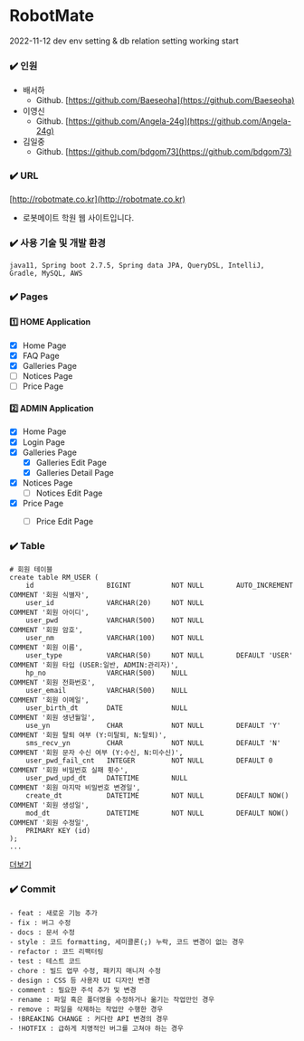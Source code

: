 # RobotMate

2022-11-12 dev env setting & db relation setting working start 

### ✔️ 인원
- 배서하
  - Github. [https://github.com/Baeseoha](https://github.com/Baeseoha)
- 이영신
   - Github. [https://github.com/Angela-24g](https://github.com/Angela-24g)
- 김일중
   - Github. [https://github.com/bdgom73](https://github.com/bdgom73)

### ✔️ URL
[http://robotmate.co.kr](http://robotmate.co.kr)

- 로봇메이트 학원 웹 사이트입니다.

### ✔️ 사용 기술 및 개발 환경
```
java11, Spring boot 2.7.5, Spring data JPA, QueryDSL, IntelliJ, Gradle, MySQL, AWS
```

### ✔️ Pages

#### 1️⃣ HOME Application 
- [x] Home Page
- [x] FAQ Page
- [x] Galleries Page
- [ ] Notices Page
- [ ] Price Page

#### 2️⃣ ADMIN Application
- [x] Home Page
- [x] Login Page
- [x] Galleries Page
   - [x] Galleries Edit Page
   - [x] Galleries Detail Page
- [x] Notices Page
   - [ ] Notices Edit Page
- [x] Price Page
   - [ ] Price Edit Page


### ✔️ Table
```
# 회원 테이블
create table RM_USER (
    id                  BIGINT          NOT NULL        AUTO_INCREMENT      COMMENT '회원 식별자',
    user_id             VARCHAR(20)     NOT NULL                            COMMENT '회원 아이디',
    user_pwd            VARCHAR(500)    NOT NULL                            COMMENT '회원 암호',
    user_nm             VARCHAR(100)    NOT NULL                            COMMENT '회원 이름',
    user_type           VARCHAR(50)     NOT NULL        DEFAULT 'USER'      COMMENT '회원 타입 (USER:일반, ADMIN:관리자)',
    hp_no               VARCHAR(500)    NULL                                COMMENT '회원 전화번호',
    user_email          VARCHAR(500)    NULL                                COMMENT '회원 이메일',
    user_birth_dt       DATE            NULL                                COMMENT '회원 생년월일',
    use_yn              CHAR            NOT NULL        DEFAULT 'Y'         COMMENT '회원 탈퇴 여부 (Y:미탈퇴, N:탈퇴)',
    sms_recv_yn         CHAR            NOT NULL        DEFAULT 'N'         COMMENT '회원 문자 수신 여부 (Y:수신, N:미수신)',
    user_pwd_fail_cnt   INTEGER         NOT NULL        DEFAULT 0           COMMENT '회원 비밀번호 실패 횟수',
    user_pwd_upd_dt     DATETIME        NULL                                COMMENT '회원 마지막 비밀번호 변경일',
    create_dt           DATETIME        NOT NULL        DEFAULT NOW()       COMMENT '회원 생성일',
    mod_dt              DATETIME        NOT NULL        DEFAULT NOW()       COMMENT '회원 수정일',
    PRIMARY KEY (id)
);
...
```
[더보기](https://github.com/Angela-24g/RobotMate/blob/main/sql/table.sql)

### ✔️ Commit
```
- feat : 새로운 기능 추가
- fix : 버그 수정
- docs : 문서 수정
- style : 코드 formatting, 세미콜론(;) 누락, 코드 변경이 없는 경우
- refactor : 코드 리팩터링
- test : 테스트 코드 
- chore : 빌드 업무 수정, 패키지 매니저 수정
- design : CSS 등 사용자 UI 디자인 변경
- comment : 필요한 주석 추가 및 변경
- rename : 파일 혹은 폴더명을 수정하거나 옮기는 작업만인 경우
- remove : 파일을 삭제하는 작업만 수행한 경우
- !BREAKING CHANGE : 커다란 API 변경의 경우
- !HOTFIX : 급하게 치명적인 버그를 고쳐야 하는 경우
```
  
